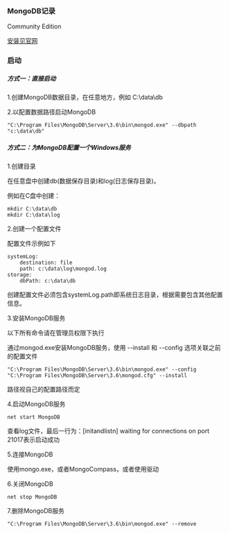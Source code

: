 ### MongoDB记录

Community Edition

[安装见官网](https://docs.mongodb.com/manual/installation/)

### 启动

##### 方式一：直接启动

1.创建MongoDB数据目录，在任意地方，例如 C:\data\db

2.以配置数据路径启动MongoDB

```
"C:\Program Files\MongoDB\Server\3.6\bin\mongod.exe" --dbpath "c:\data\db"
```

##### 方式二：为MongoDB配置一个Windows服务

1.创建目录

在任意盘中创建db\(数据保存目录\)和log\(日志保存目录\)。

例如在C盘中创建：

```
mkdir C:\data\db
mkdir C:\data\log
```

2.创建一个配置文件

配置文件示例如下

```
systemLog:
    destination: file
    path: c:\data\log\mongod.log
storage:
    dbPath: c:\data\db
```

创建配置文件必须包含systemLog.path即系统日志目录，根据需要包含其他配置信息。

3.安装MongoDB服务

以下所有命令请在管理员权限下执行

通过mongod.exe安装MongoDB服务，使用 --install 和 --config 选项关联之前的配置文件

```
"C:\Program Files\MongoDB\Server\3.6\bin\mongod.exe" --config "C:\Program Files\MongoDB\Server\3.6\mongod.cfg" --install
```

路径视自己的配置路径而定

4.启动MongoDB服务

```
net start MongoDB
```

查看log文件，最后一行为：\[initandlistn\] waiting for connections on port 21017表示启动成功

5.连接MongoDB

使用mongo.exe，或者MongoCompass，或者使用驱动

6.关闭MongoDB

```
net stop MongoDB
```

7.删除MongoDB服务

```
"C:\Program Files\MongoDB\Server\3.6\bin\mongod.exe" --remove
```



